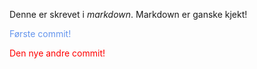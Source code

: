 Denne er skrevet i *markdown*. Markdown er ganske kjekt!

<font color='cornflowerblue'>Første commit!</font> 

<font color='red'>Den nye andre commit!</font> 